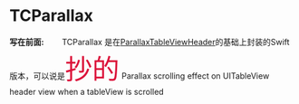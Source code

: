 # TCParallax
**写在前面:**
&emsp;&emsp;TCParallax 是在[ParallaxTableViewHeader](https://github.com/Vinodh-G/ParallaxTableViewHeader.git)的基础上封装的Swift版本，可以说是<font face="微软雅黑" size = 72 color = "#DC143C">抄的</font>
Parallax scrolling effect on UITableView header view when a tableView is scrolled


